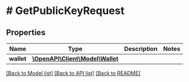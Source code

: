 # # GetPublicKeyRequest

## Properties

Name | Type | Description | Notes
------------ | ------------- | ------------- | -------------
**wallet** | [**\OpenAPI\Client\Model\Wallet**](Wallet.md) |  |

[[Back to Model list]](../../README.md#models) [[Back to API list]](../../README.md#endpoints) [[Back to README]](../../README.md)
